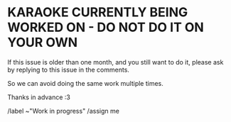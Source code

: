 # KARAOKE CURRENTLY BEING WORKED ON - DO NOT DO IT ON YOUR OWN

If this issue is older than one month, and you still want to do it, please ask by replying to this issue in the comments.

So we can avoid doing the same work multiple times.

Thanks in advance :3

/label ~"Work in progress"
/assign me
